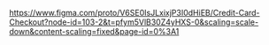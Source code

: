  
https://www.figma.com/proto/V6SE0IsJLxixjP3I0dHiEB/Credit-Card-Checkout?node-id=103-2&t=pfym5VlB30Z4yHXS-0&scaling=scale-down&content-scaling=fixed&page-id=0%3A1
